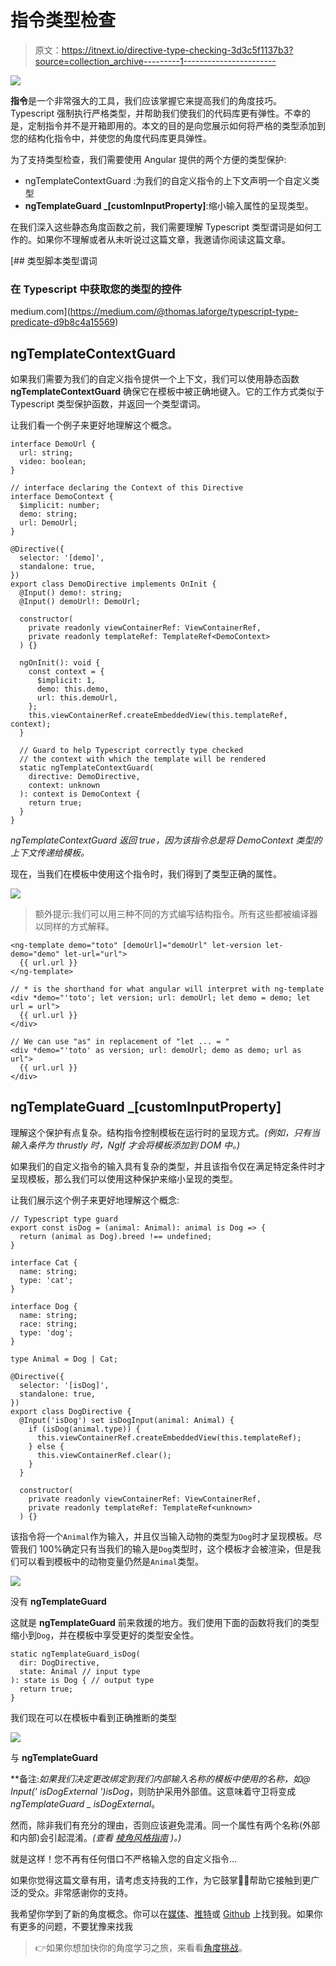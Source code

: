 # 指令类型检查

> 原文：<https://itnext.io/directive-type-checking-3d3c5f1137b3?source=collection_archive---------1----------------------->

![](img/55a51fe66cccb0d2c11d8d3ee1ec3596.png)

**指令**是一个非常强大的工具，我们应该掌握它来提高我们的角度技巧。Typescript 强制执行严格类型，并帮助我们使我们的代码库更有弹性。不幸的是，定制指令并不是开箱即用的。本文的目的是向您展示如何将严格的类型添加到您的结构化指令中，并使您的角度代码库更具弹性。

为了支持类型检查，我们需要使用 Angular 提供的两个方便的类型保护:

*   ngTemplateContextGuard :为我们的自定义指令的上下文声明一个自定义类型
*   **ngTemplateGuard _[customInputProperty]**:缩小输入属性的呈现类型。

在我们深入这些静态角度函数之前，我们需要理解 Typescript 类型谓词是如何工作的。如果你不理解或者从未听说过这篇文章，我邀请你阅读这篇文章。

[](https://medium.com/@thomas.laforge/typescript-type-predicate-d9b8c4a15569) [## 类型脚本类型谓词

### 在 Typescript 中获取您的类型的控件

medium.com](https://medium.com/@thomas.laforge/typescript-type-predicate-d9b8c4a15569) 

## ngTemplateContextGuard

如果我们需要为我们的自定义指令提供一个上下文，我们可以使用静态函数 **ngTemplateContextGuard** 确保它在模板中被正确地键入。它的工作方式类似于 Typescript 类型保护函数，并返回一个类型谓词。

让我们看一个例子来更好地理解这个概念。

```
interface DemoUrl {
  url: string;
  video: boolean;
}

// interface declaring the Context of this Directive
interface DemoContext {
  $implicit: number;
  demo: string;
  url: DemoUrl;
}

@Directive({
  selector: '[demo]',
  standalone: true,
})
export class DemoDirective implements OnInit {
  @Input() demo!: string;
  @Input() demoUrl!: DemoUrl;

  constructor(
    private readonly viewContainerRef: ViewContainerRef,
    private readonly templateRef: TemplateRef<DemoContext>
  ) {}

  ngOnInit(): void {
    const context = {
      $implicit: 1,
      demo: this.demo,
      url: this.demoUrl,
    };
    this.viewContainerRef.createEmbeddedView(this.templateRef, context);
  }

  // Guard to help Typescript correctly type checked 
  // the context with which the template will be rendered
  static ngTemplateContextGuard(
    directive: DemoDirective,
    context: unknown
  ): context is DemoContext {
    return true;
  }
}
```

*ngTemplateContextGuard 返回 true，因为该指令总是将 DemoContext 类型的上下文传递给模板。*

现在，当我们在模板中使用这个指令时，我们得到了类型正确的属性。

![](img/13dac0dc452c49efb0a11bfc3b90f86e.png)

> 额外提示:我们可以用三种不同的方式编写结构指令。所有这些都被编译器以同样的方式解释。

```
<ng-template demo="toto" [demoUrl]="demoUrl" let-version let-demo="demo" let-url="url">
  {{ url.url }}
</ng-template>

// * is the shorthand for what angular will interpret with ng-template
<div *demo="'toto'; let version; url: demoUrl; let demo = demo; let url = url">
  {{ url.url }}
</div>

// We can use "as" in replacement of "let ... = "
<div *demo="'toto' as version; url: demoUrl; demo as demo; url as url">
  {{ url.url }}
</div>
```

## ngTemplateGuard _[customInputProperty]

理解这个保护有点复杂。结构指令控制模板在运行时的呈现方式。*(例如，只有当输入条件为 thrustly 时，NgIf 才会将模板添加到 DOM 中。)*

如果我们的自定义指令的输入具有复杂的类型，并且该指令仅在满足特定条件时才呈现模板，那么我们可以使用这种保护来缩小呈现的类型。

让我们展示这个例子来更好地理解这个概念:

```
// Typescript type guard
export const isDog = (animal: Animal): animal is Dog => {
  return (animal as Dog).breed !== undefined;
}

interface Cat {
  name: string;
  type: 'cat';
}

interface Dog {
  name: string;
  race: string;
  type: 'dog';
}

type Animal = Dog | Cat;

@Directive({
  selector: '[isDog]',
  standalone: true,
})
export class DogDirective {
  @Input('isDog') set isDogInput(animal: Animal) {
    if (isDog(animal.type)) {
      this.viewContainerRef.createEmbeddedView(this.templateRef);
    } else {
      this.viewContainerRef.clear();
    }
  }

  constructor(
    private readonly viewContainerRef: ViewContainerRef,
    private readonly templateRef: TemplateRef<unknown>
  ) {}
```

该指令将一个`Animal`作为输入，并且仅当输入动物的类型为`Dog`时才呈现模板。尽管我们 100%确定只有当我们的输入是`Dog`类型时，这个模板才会被渲染，但是我们可以看到模板中的动物变量仍然是`Animal`类型。

![](img/df406d780e9669d4ea375d333f648e04.png)

没有 **ngTemplateGuard**

这就是 **ngTemplateGuard** 前来救援的地方。我们使用下面的函数将我们的类型缩小到`Dog`，并在模板中享受更好的类型安全性。

```
static ngTemplateGuard_isDog(
  dir: DogDirective,
  state: Animal // input type
): state is Dog { // output type
  return true;
}
```

我们现在可以在模板中看到正确推断的类型

![](img/662716acfd4f7486489659d53b7bc62f.png)

与 **ngTemplateGuard**

**备注:**如果我们决定更改绑定到我们内部输入名称的模板中使用的名称，如*@ Input(' isDogExternal ')isDog*，则防护采用外部值。这意味着守卫将变成*ngTemplateGuard _ isDogExternal*。

然而，除非我们有充分的理由，否则应该避免混淆。同一个属性有两个名称(外部和内部)会引起混淆。*(查看* [*棱角风格指南*](https://angular.io/guide/styleguide#avoid-aliasing-inputs-and-outputs) *)。)*

就是这样！您不再有任何借口不严格输入您的自定义指令…

如果你觉得这篇文章有用，请考虑支持我的工作，为它鼓掌👏👏帮助它接触到更广泛的受众。非常感谢你的支持。

我希望你学到了新的角度概念。你可以在[媒体](https://medium.com/@thomas.laforge)、[推特](https://twitter.com/laforge_toma)或 [Github](https://github.com/tomalaforge) 上找到我。如果你有更多的问题，不要犹豫来找我

> 👉如果你想加快你的角度学习之旅，来看看[角度挑战](https://github.com/tomalaforge/angular-challenges)。